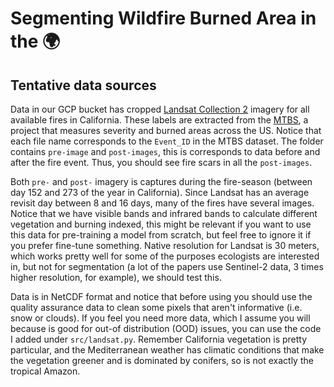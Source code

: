 # Segmenting Wildfire Burned Area in the :earth_africa:

## Tentative data sources

Data in our GCP bucket has cropped [Landsat Collection 2][1] imagery for all
available fires in California. These labels are extracted from the [MTBS][2],
a project that measures severity and burned areas across the US. Notice that
each file name corresponds to the `Event_ID` in the MTBS dataset. The folder
contains `pre-image` and `post-images`, this is corresponds to data before and
after the fire event. Thus, you should see fire scars in all the `post-images`. 


Both `pre-` and `post-` imagery is captures during the fire-season (between day
152 and 273 of the year in California). Since Landsat has an average revisit day
between 8 and 16 days, many of the fires have several images. Notice that we
have visible bands and infrared bands to calculate different vegetation and
burning indexed, this might be relevant if you want to use this data for
pre-training a model from scratch, but feel free to ignore it if you prefer
fine-tune something. Native resolution for Landsat is 30 meters, which works
pretty well for some of the purposes ecologists are interested in, but not for
segmentation (a lot of the papers use Sentinel-2 data, 3 times higher
resolution, for example), we should test this.

Data is in NetCDF format and notice that before using you should use the quality
assurance data to clean some pixels that aren't informative (i.e. snow or
clouds). If you feel you need more data, which I assume you will because is good
for out-of distribution (OOD) issues, you can use the code I added under
`src/landsat.py`. Remember California vegetation is pretty particular, and the
Mediterranean weather has climatic conditions that make the vegetation greener
and is dominated by conifers, so is not exactly the tropical Amazon. 



[1]: https://planetarycomputer.microsoft.com/dataset/landsat-c2-l2#Example-Notebook
[2]: https://www.mtbs.gov/
